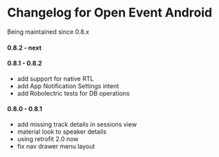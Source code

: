 # Changelog for Open Event Android
Being maintained since 0.8.x 

#### 0.8.2 - next

#### 0.8.1 - 0.8.2
 - add support for native RTL
 - add App Notification Settings intent
 - add Robolectric tests for DB operations


#### 0.8.0 - 0.8.1
 - add missing track details in sessions view
 - material look to speaker details
 - using retrofit 2.0 now
 - fix nav drawer menu layout
